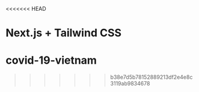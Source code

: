 <<<<<<< HEAD

# Next.js + Tailwind CSS

# covid-19-vietnam

> > > > > > > b38e7d5b78152889213df2e4e8c3119ab9834678
